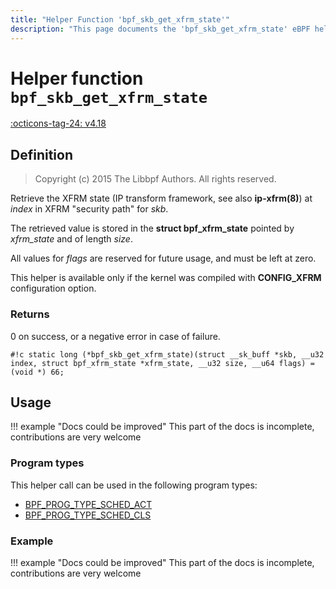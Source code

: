 ```yaml
---
title: "Helper Function 'bpf_skb_get_xfrm_state'"
description: "This page documents the 'bpf_skb_get_xfrm_state' eBPF helper function, including its defintion, usage, program types that can use it, and examples."
---
```

# Helper function `bpf_skb_get_xfrm_state`

<!-- [FEATURE_TAG](bpf_skb_get_xfrm_state) -->
[:octicons-tag-24: v4.18](https://github.com/torvalds/linux/commit/12bed760a78da6e12ac8252fec64d019a9eac523)
<!-- [/FEATURE_TAG] -->

## Definition

> Copyright (c) 2015 The Libbpf Authors. All rights reserved.


<!-- [HELPER_FUNC_DEF] -->
Retrieve the XFRM state (IP transform framework, see also **ip-xfrm(8)**) at _index_ in XFRM "security path" for _skb_.

The retrieved value is stored in the **struct bpf_xfrm_state** pointed by _xfrm_state_ and of length _size_.

All values for _flags_ are reserved for future usage, and must be left at zero.

This helper is available only if the kernel was compiled with **CONFIG_XFRM** configuration option.

### Returns

0 on success, or a negative error in case of failure.

`#!c static long (*bpf_skb_get_xfrm_state)(struct __sk_buff *skb, __u32 index, struct bpf_xfrm_state *xfrm_state, __u32 size, __u64 flags) = (void *) 66;`
<!-- [/HELPER_FUNC_DEF] -->

## Usage

!!! example "Docs could be improved"
    This part of the docs is incomplete, contributions are very welcome

### Program types

This helper call can be used in the following program types:

<!-- DO NOT EDIT MANUALLY -->
<!-- [HELPER_FUNC_PROG_REF] -->
 * [BPF_PROG_TYPE_SCHED_ACT](../program-type/BPF_PROG_TYPE_SCHED_ACT.md)
 * [BPF_PROG_TYPE_SCHED_CLS](../program-type/BPF_PROG_TYPE_SCHED_CLS.md)
<!-- [/HELPER_FUNC_PROG_REF] -->

### Example

!!! example "Docs could be improved"
    This part of the docs is incomplete, contributions are very welcome
